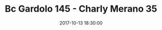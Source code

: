 ---
title: Bc Gardolo 145 - Charly Merano 35
date: 2017-10-13 18:30:00
squadra-a: Bc Gardolo
punteggio-a: 145
squadra-b: Charly Merano
punteggio-b: 35
partite/squadra: under-16-17-18
luogo: Centro Sportivo Trento Nord
categoria: under 16
---